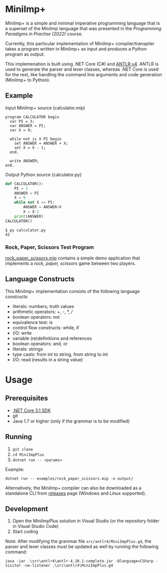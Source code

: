 ﻿# MiniImp+

MiniImp+ is a simple and minimal imperative programming language that is a superset of the MiniImp language that was presented in the _Programming Paradigms in Practise (2022)_ course.

Currently, this particular implementation of MiniImp+ compiler/transpiler takes a program written in MiniImp+ as input and produces a Python program as output.

This implemenation is built using .NET Core (C#) and [ANTLR v4](https://github.com/antlr/antlr4). ANTLR is used to generate the parser and lexer classes, whereas .NET Core is used for the rest, like handling the command line arguments and code generation (MiniImp+ to Python).

## Example

Input MiniImp+ source (calculator.mip)

```
program CALCULATOR begin
  var PI = 3;
  var ANSWER = PI;
  var X = 9;

  while not is X PI begin
    set ANSWER = ANSWER + X;
    set X = X - 1;
  end.

  write ANSWER;
end.
```

Output Python source (calculator.py)

```Python
def CALCULATOR():
    PI = 3
    ANSWER = PI
    X = 9
    while not X == PI:
        ANSWER = ANSWER+X
        X = X-1
    print(ANSWER)
CALCULATOR()
```

```
$ py calculator.py
42
```

### Rock, Paper, Scissors Test Program

[rock_paper_scissors.mip](examples/rock_paper_scissors.mip) contains a simple demo application that implements a _rock, paper, scissors_ game between two players.

## Language Constructs

This MiniImp+ implementation consists of the following language constructs:

-   literals: numbers, truth values
-   arithmetic operators: +, -, \*, /
-   boolean operators: not
-   equivalence test: is
-   control flow constructs: while, if
-   I/O: write
-   variable (re)definitions and references
-   boolean operators: and, or
-   literals: strings
-   type casts: from int to string, from string to int
-   I/O: read (results in a string value)

# Usage

## Prerequisites

-   [.NET Core 3.1 SDK](https://dotnet.microsoft.com/en-us/download/dotnet/3.1)
-   git
-   Java 1.7 or higher (only if the grammar is to be modified)

## Running

1. `git clone`
2. `cd MiniImpPlus`
3. `dotnet run -- <params>`

Example:

`dotnet run -- examples/rock_paper_scissors.mip -o output/`

Alternatively, the MiniImp+ compiler can also be downloaded as a standalone CLI from [releases](https://github.com/mabenj/MiniImpPlus/releases) page (Windows and Linux supported).

## Development

1. Open the MiniImpPlus solution in Visual Studio (or the repository folder in Visual Studio Code)
2. Start coding

Note: After modifying the grammar file `src/antlr4/MiniImpPlus.g4`, the parser and lexer classes must be updated as well by running the following command:

`java -jar .\src\antlr4\antlr-4.10.1-complete.jar -Dlanguage=CSharp -visitor -no-listener .\src\antlr4\MiniImpPlus.g4`
